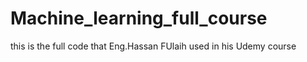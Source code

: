 # Machine_learning_full_course
this is the full code that Eng.Hassan FUlaih used in his Udemy course
